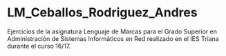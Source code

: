 # LM_Ceballos_Rodriguez_Andres
Ejercicios de la asignatura Lenguaje de Marcas para el Grado Superior en Administración de Sistemas Informáticos en Red realizado en el IES Triana durante el curso 16/17.
